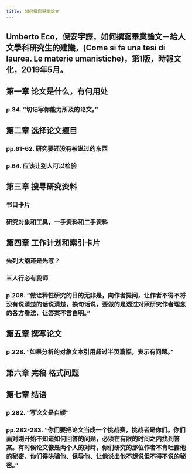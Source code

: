 ```yaml
---
title: 如何撰寫畢業論文
---
```


## Umberto Eco，倪安宇譯，如何撰寫畢業論文－給人文學科研究生的建議，(Come si fa una tesi di laurea. Le materie umanistiche)，第1版，時報文化，2019年5月。
## 第一章  论文是什么，有何用处
### p.34. “切记写你能力所及的论文。”
## 第二章 选择论文题目
### pp.61-62. 研究要还没有被说过的东西
### p.64. 应该让别人可以检验
## 第三章 搜寻研究资料
### 书目卡片
### 研究对象和工具，一手资料和二手资料
## 第四章 工作计划和索引卡片
### 先列大纲还是先写？
### 三人行必有我师
### p.208. “做诠释性研究的目的无非是，向作者提问，让作者不得不将没有说清楚的话说清楚，换句话说，要做的是透过对照研究作者理念的各方看法，让答案不言自明。”
## 第五章 撰写论文
### p.228. “如果分析的对象文本引用超过半页篇幅，表示有问题。”
## 第六章 完稿  格式问题
## 第七章 结语
### p.282. “写论文是自娱”
### pp.282-283. “你们要把论文当成一个挑战赛，挑战者是你们。你们面对刚开始不知道如何回答的问题，必须在有限的时间之内找到答案。有时候论文像是两个人的对峙，你们研究的那位作者不肯吐露他的秘密，你们得哄骗他、诱导他、让他说出他不想说但不得不说的秘密。”
##
